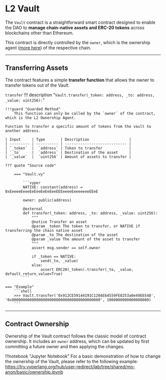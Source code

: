 <h1>L2 Vault</h1>


The `Vault` contract is a straightforward smart contract designed to enable the DAO to **manage chain-native assets and ERC-20 tokens** across blockchains other than Ethereum.

This contract is directly controlled by the `owner`, which is the ownership agent ([more here](./agents.md)) of the respective chain.


---


## **Transferring Assets**

The contract features a simple **transfer function** that allows the owner to transfer tokens out of the Vault.


`transfer`
!!! description "`Vault.transfer(_token: address, _to: address, _value: uint256):`"

    !!!guard "Guarded Method"
        This function can only be called by the `owner` of the contract, which is the L2 Ownership Agent.

    Function to transfer a specific amount of tokens from the vault to another address. 

    | Input     | Type       | Description                  |
    | --------- | ---------- | ---------------------------- |
    | `_token`  |  `address` | Token to transfer            |
    | `_to`     |  `address` | Destination of the asset     |
    | `_value`  |  `uint256` | Amount of assets to transfer |

    ??? quote "Source code"

        === "Vault.vy"

            ```vyper
            NATIVE: constant(address) = 0xEeeeeEeeeEeEeeEeEeEeeEEEeeeeEeeeeeeeEEeE

            owner: public(address)

            @external
            def transfer(_token: address, _to: address, _value: uint256):
                """
                @notice Transfer an asset
                @param _token The token to transfer, or NATIVE if transferring the chain native asset
                @param _to The destination of the asset
                @param _value The amount of the asset to transfer
                """
                assert msg.sender == self.owner

                if _token == NATIVE:
                    send(_to, _value)
                else:
                    assert ERC20(_token).transfer(_to, _value, default_return_value=True)
            ```

    === "Example"
        ```shell
        >>> Vault.transfer('0x912CE59144191C1204E64559FE8253a0e49E6548', '0x0000000000000000000000000000000000000000', 1000000000000000000)
        ```


---


## **Contract Ownership**

Ownership of the Vault contract follows the classic model of contract ownership. It includes an `owner` address, which can be updated by first committing a future owner and then applying the changes.

!!!notebook "Jupyter Notebook"
    For a basic demonstration of how to change the ownership of the Vault, please refer to the following example: https://try.vyperlang.org/hub/user-redirect/lab/tree/shared/mo-anon/basic/ownership.ipynb
